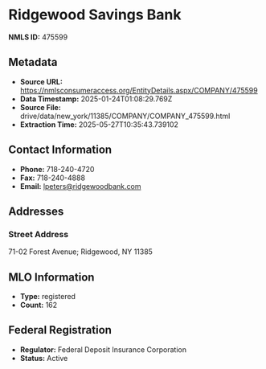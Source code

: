 # Ridgewood Savings Bank

**NMLS ID:** 475599

## Metadata
- **Source URL:** https://nmlsconsumeraccess.org/EntityDetails.aspx/COMPANY/475599
- **Data Timestamp:** 2025-01-24T01:08:29.769Z
- **Source File:** drive/data/new_york/11385/COMPANY/COMPANY_475599.html
- **Extraction Time:** 2025-05-27T10:35:43.739102

## Contact Information
- **Phone:** 718-240-4720
- **Fax:** 718-240-4888
- **Email:** lpeters@ridgewoodbank.com

## Addresses
### Street Address
71-02 Forest Avenue; Ridgewood, NY 11385

## MLO Information
- **Type:** registered
- **Count:** 162

## Federal Registration
- **Regulator:** Federal Deposit Insurance Corporation
- **Status:** Active

